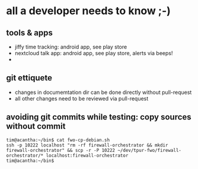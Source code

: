 # all a developer needs to know ;-)

## tools & apps

- jiffy time tracking: android app, see play store
- nextcloud talk app: android app, see play store, alerts via beeps!
- 

## git ettiquete
- changes in documemtation dir can be done directly without pull-request
- all other changes need to be reviewed via pull-request


## avoiding git commits while testing: copy sources without commit 

```shell
tim@acantha:~/bin$ cat fwo-cp-debian.sh 
ssh -p 10222 localhost "rm -rf firewall-orchestrator && mkdir firewall-orchestrator" && scp -r -P 10222 ~/dev/tpur-fwo/firewall-orchestrator/* localhost:firewall-orchestrator
tim@acantha:~/bin$ 
```

